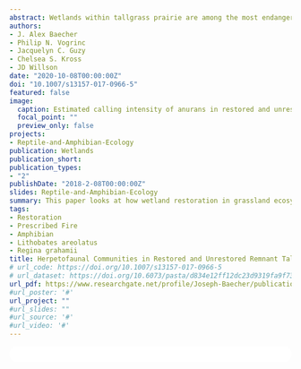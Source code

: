 ```yaml
---
abstract: Wetlands within tallgrass prairie are among the most endangered ecosystems in North America and serve as critical habitat for many sensitive and endemic species. Although loss of these habitats has acutely affected reptiles and amphibians, most prairie restoration initiatives take an ecosystem restoration approach adapted for plant and/or game species, with few focusing particularly on herpetofauna. Limited information exists documenting the population responses of reptiles and amphibians to wetland restoration in tallgrass prairie ecosystems. We used multiple techniques to compare reptile and amphibian communities in recently (2006) restored and unrestored tallgrass prairie and associated wetland habitats at Woolsey Wet Prairie Sanctuary (WWPS), a wetland mitigation site in Northwest Arkansas (USA). We documented 24 reptile and amphibian species and found that Regina grahamii (Graham’s Crayfish Snake) and Lithobates areolatus (Crawfish Frog), both of which are considered species of greatest conservation need in the state, showed preferential use of restored habitat, while common, widespread species did not use restored or unrestored habitat preferentially. Our results demonstrate that restoration of tallgrass prairie and associated wetlands benefits rare and sensitive herpetofauna and highlight two important management considerations--1) promoting ephemeral (fishless) hydrology, and 2) emphasizing terrestrial movement corridors and critical upland habitat.
authors:
- J. Alex Baecher
- Philip N. Vogrinc
- Jacquelyn C. Guzy
- Chelsea S. Kross
- JD Willson
date: "2020-10-08T00:00:00Z"
doi: "10.1007/s13157-017-0966-5"
featured: false
image:
  caption: Estimated calling intensity of anurans in restored and unrestored tallgrass prairie wetlands
  focal_point: ""
  preview_only: false
projects:
- Reptile-and-Amphibian-Ecology
publication: Wetlands
publication_short:
publication_types:
- "2"
publishDate: "2018-2-08T00:00:00Z"
slides: Reptile-and-Amphibian-Ecology
summary: This paper looks at how wetland restoration in grassland ecosystems may benefit prairie-adapted reptiles and amphibians. 
tags:
- Restoration
- Prescribed Fire
- Amphibian 
- Lithobates areolatus
- Regina grahamii
title: Herpetofaunal Communities in Restored and Unrestored Remnant Tallgrass Prairie and Associated Wetlands in Northwest Arkansas, USA
# url_code: https://doi.org/10.1007/s13157-017-0966-5
# url_dataset: https://doi.org/10.6073/pasta/d834e12ff12dc23d9319fa9f73e40306
url_pdf: https://www.researchgate.net/profile/Joseph-Baecher/publication/321152793_Herpetofaunal_Communities_in_Restored_and_Unrestored_Remnant_Tallgrass_Prairie_and_Associated_Wetlands_in_Northwest_Arkansas_USA/links/5aa149c10f7e9badd9a4302b/Herpetofaunal-Communities-in-Restored-and-Unrestored-Remnant-Tallgrass-Prairie-and-Associated-Wetlands-in-Northwest-Arkansas-USA.pdf?_sg%5B0%5D=Y6p2jeHNDv1KC0MW3a-H_hpvxs_r1sNpsLTOTBt_uhHlWkoLAKFVai2v870F1mRIAIIXCieVPgQxEvfjSSeJug.jqj67Tfqey2PF_60cSuigcUhcL0DjPjvFs77bkP0ZONSw8KDM5MJXmw6ar1sdjYOXaGjLuc_3RhgDl91svgtoA&_sg%5B1%5D=jfACHX3X0ynpfAIb4ORIEljhUpVSfCzsWAnRb-182dzIDzWvvu9YDtVL79oR8c_qq86ZBIOiqX9wvtBdnp7mHjAAJ08SMVhTQQKoxJZ7hzYm.jqj67Tfqey2PF_60cSuigcUhcL0DjPjvFs77bkP0ZONSw8KDM5MJXmw6ar1sdjYOXaGjLuc_3RhgDl91svgtoA&_sg%5B2%5D=id6fnUhR7z6bSSgyezUWXL4jt6swRVlFfh87aYHayKwQQByo_RGdUCPkXBEoeRtsFgUOSdoefdZusdU.SosrCMxqrRYaTuBA6Fe95-BVqE8luW0Sv5A2j8iDpYc6pwir4XWiaI-tIvusGIE9dnuPQIZBCut6JV8HBwb-rQ&_iepl=
#url_poster: '#'
url_project: ""
#url_slides: ""
#url_source: '#'
#url_video: '#'
---
```



<html>
  <style>
    section {
        background: white;
        color: black;
        border-radius: 1em;
        padding: 1em;
        left: 50% }
    #inner {
        display: inline-block;
        display: flex;
        align-items: center;
        justify-content: center }
  </style>
  <section>
    <div id="inner">
      <script type='text/javascript' src='https://d1bxh8uas1mnw7.cloudfront.net/assets/embed.js'></script>
        <span style="float:left"; 
          class="__dimensions_badge_embed__" 
          data-doi="10.1007/s13157-017-0966-5" 
          data-hide-zero-citations="true" 
          data-legend="always">
        </span>
      <script async src="https://badge.dimensions.ai/badge.js" charset="utf-8"></script>
        <div  style="float:right"; 
          data-link-target="_blank" 
          data-badge-details="right" 
          data-badge-type="medium-donut"
          data-doi="10.1007/s13157-017-0966-5"   
          data-condensed="true" 
          data-hide-no-mentions="true" 
          class="altmetric-embed">
        </div>
</section>
